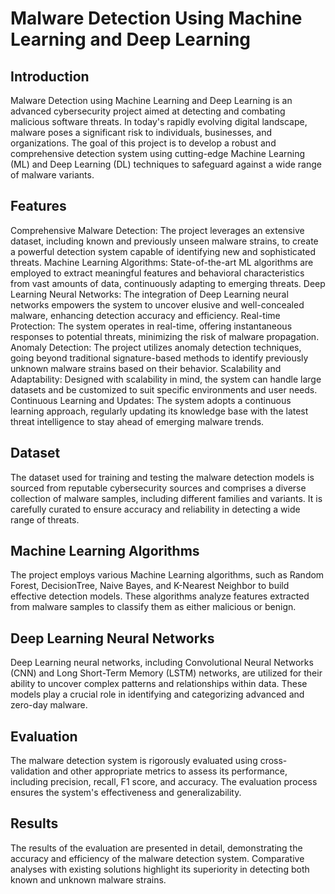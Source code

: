 # Malware Detection Using Machine Learning and Deep Learning
## Introduction
Malware Detection using Machine Learning and Deep Learning is an advanced cybersecurity project aimed at detecting and combating malicious software threats. In today's rapidly evolving digital landscape, malware poses a significant risk to individuals, businesses, and organizations. The goal of this project is to develop a robust and comprehensive detection system using cutting-edge Machine Learning (ML) and Deep Learning (DL) techniques to safeguard against a wide range of malware variants.

## Features
Comprehensive Malware Detection: The project leverages an extensive dataset, including known and previously unseen malware strains, to create a powerful detection system capable of identifying new and sophisticated threats.
Machine Learning Algorithms: State-of-the-art ML algorithms are employed to extract meaningful features and behavioral characteristics from vast amounts of data, continuously adapting to emerging threats.
Deep Learning Neural Networks: The integration of Deep Learning neural networks empowers the system to uncover elusive and well-concealed malware, enhancing detection accuracy and efficiency.
Real-time Protection: The system operates in real-time, offering instantaneous responses to potential threats, minimizing the risk of malware propagation.
Anomaly Detection: The project utilizes anomaly detection techniques, going beyond traditional signature-based methods to identify previously unknown malware strains based on their behavior.
Scalability and Adaptability: Designed with scalability in mind, the system can handle large datasets and be customized to suit specific environments and user needs.
Continuous Learning and Updates: The system adopts a continuous learning approach, regularly updating its knowledge base with the latest threat intelligence to stay ahead of emerging malware trends.

## Dataset
The dataset used for training and testing the malware detection models is sourced from reputable cybersecurity sources and comprises a diverse collection of malware samples, including different families and variants. It is carefully curated to ensure accuracy and reliability in detecting a wide range of threats.

## Machine Learning Algorithms
The project employs various Machine Learning algorithms, such as Random Forest, DecisionTree, Naive Bayes, and K-Nearest Neighbor to build effective detection models. These algorithms analyze features extracted from malware samples to classify them as either malicious or benign.

## Deep Learning Neural Networks
Deep Learning neural networks, including Convolutional Neural Networks (CNN) and Long Short-Term Memory (LSTM) networks, are utilized for their ability to uncover complex patterns and relationships within data. These models play a crucial role in identifying and categorizing advanced and zero-day malware.

## Evaluation
The malware detection system is rigorously evaluated using cross-validation and other appropriate metrics to assess its performance, including precision, recall, F1 score, and accuracy. The evaluation process ensures the system's effectiveness and generalizability.

## Results
The results of the evaluation are presented in detail, demonstrating the accuracy and efficiency of the malware detection system. Comparative analyses with existing solutions highlight its superiority in detecting both known and unknown malware strains.



